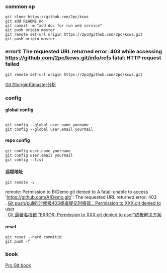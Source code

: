 
### common op
```
git clone https://github.com/2pc/kcws
git add README.md 
git commit -m "add doc for run web service"
git push origin master
git remote set-url origin https://2pc@github.com/2pc/kcws.git
git push origin master
```
### error1: The requested URL returned error: 403 while accessing https://github.com/2pc/kcws.git/info/refs fatal: HTTP request failed
```
git remote set-url origin https://2pc@github.com/2pc/kcws.git
```

[Git 的origin和master分析](http://www.cnblogs.com/0616--ataozhijia/p/4165444.html)

### config

#### global config

```

git config --global user.name youname
git config --global user.email yourmail

```

#### repo config

```
git config user.name yourname
git config user.email yourmail
git config --list
```

####  远程地址

```
git remote -v
```


remote: Permission to B/Demo.git denied to A.fatal: unable to access 'https://github.com/A/Demo.git/': The requested URL returned error: 403   
. [Git push/pull的时候报403或者提交时报错：Permission to XXX.git denied to user](https://blog.csdn.net/ltstud/article/details/77895382?locationNum=10&fps=1)   
. [Git 最著名报错 “ERROR: Permission to XXX.git denied to user”终极解决方案](https://www.jianshu.com/p/12badb7e6c10)

####  reset

```
git reset --hard commitid
git push -f
```

### book 

[Pro Git book](https://git-scm.com/book/zh/v2)


